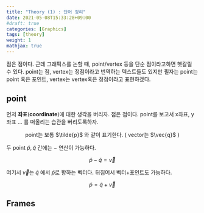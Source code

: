 ```yaml
---
title: "Theory (1) : 단어 정리"
date: 2021-05-08T15:33:28+09:00
#draft: true
categories: [Graphics]
tags: [theory]
weight: 1
mathjax: true
---
```


점은 점이다. 근데 그래픽스를 논할 때, point/vertex 등을 단순 점이라고하면 헷갈릴 수 있다. point는 점, vertex는 정점이라고 번역하는 텍스트들도 있지만 필자는 point는 point 혹은 포인트, vertex는 vertex혹은 정점이라고 표현하겠다.

## point

먼저 **좌표**(**coordinate**)에 대한 생각을 버리자. 점은 점이다. point를 보고서 x좌표, y좌표 ... 를 떠올리는 습관을 버리도록하자.

<p align="center">
point는 보통 $\tilde{p}$ 와 같이 표기한다. ( vector는 $\vec{q}$ )
</p>

두 point $\tilde{p},\tilde{q}$ 간에는 $-$ 연산이 가능하다.

$$\tilde{p}-\tilde{q} = \vec{v}$$

여기서 $\vec{v}$는  $\tilde{q}$ 에서 $\tilde{p}$로 향하는 벡터다. 뒤집어서 벡터+포인트도 가능하다.

$$\tilde{p} = \tilde{q} + \vec{v}$$

## Frames
